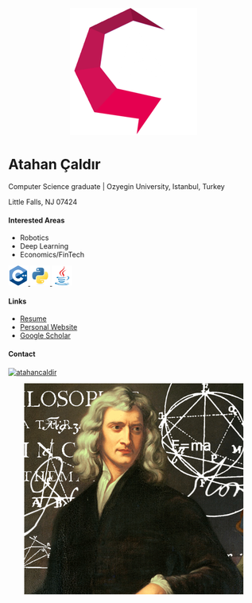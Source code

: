 <p align="center">
  <img src="icon.png"/>
</p>

# Atahan Çaldır

Computer Science graduate | Ozyegin University, Istanbul, Turkey

Little Falls, NJ 07424

#### Interested Areas

* Robotics
* Deep Learning
* Economics/FinTech

<p align="left"> <a href="https://www.w3schools.com/cpp/" target="_blank" rel="noreferrer"> <img src="https://raw.githubusercontent.com/devicons/devicon/master/icons/cplusplus/cplusplus-original.svg" alt="cplusplus" width="40" height="40"/> </a> <a href="https://www.python.org" target="_blank" rel="noreferrer"> <img src="https://raw.githubusercontent.com/devicons/devicon/master/icons/python/python-original.svg" alt="python" width="40" height="40"/> </a> <a href="https://www.java.com" target="_blank" rel="noreferrer"> <img src="https://raw.githubusercontent.com/devicons/devicon/master/icons/java/java-original.svg" alt="java" width="40" height="40"/> </a></p>

#### Links

* [Resume](/Atahan_Caldir-Resume.pdf)
* [Personal Website](https://atahancaldir.github.io/)
* [Google Scholar](https://scholar.google.com/citations?user=ikHQAhAAAAAJ&hl=en&oi=ao)

#### Contact

<p align="left">
<a href="https://www.linkedin.com/in/atahancaldir/" target="blank"><img align="center" src="https://raw.githubusercontent.com/rahuldkjain/github-profile-readme-generator/master/src/images/icons/Social/linked-in-alt.svg" alt="atahancaldir" height="30" width="40" /></a>
</p>

<p align="center">
  <img src="newton.gif" alt="animated" />
</p>
